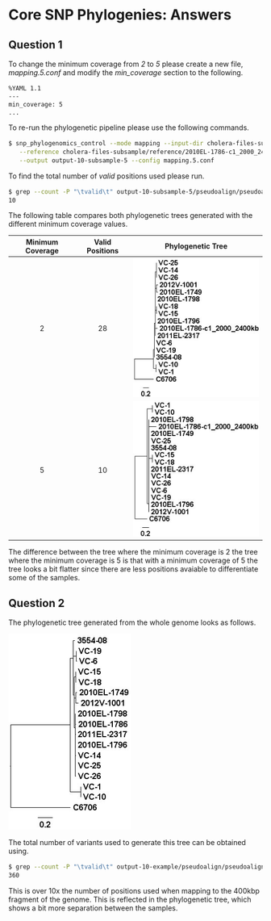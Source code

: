 Core SNP Phylogenies: Answers
=============================

Question 1
----------

To change the minimum coverage from *2* to *5* please create a new file, *mapping.5.conf* and modify the *min_coverage* section to the following.

```
%YAML 1.1
---
min_coverage: 5
...
```

To re-run the phylogenetic pipeline please use the following commands.

```bash
$ snp_phylogenomics_control --mode mapping --input-dir cholera-files-subsample/fastq/ \
   --reference cholera-files-subsample/reference/2010EL-1786-c1_2000_2400kb.fasta \
   --output output-10-subsample-5 --config mapping.5.conf
```

To find the total number of *valid* positions used please run.

```bash
$ grep --count -P "\tvalid\t" output-10-subsample-5/pseudoalign/pseudoalign-positions.tsv
10
```

The following table compares both phylogenetic trees generated with the different minimum coverage values.
   
| Minimum Coverage | Valid Positions | Phylogenetic Tree                                              |
|:----------------:|:---------------:|:--------------------------------------------------------------:|
| 2                | 28              | ![output-10-subsample.jpg](images/output-10-subsample.jpg)     |
| 5                | 10              | ![output-10-subsample-5.jpg](images/output-10-subsample-5.jpg) |

The difference between the tree where the minimum coverage is 2 the tree where the minimum coverage is 5 is that with a minimum coverage of 5 the tree looks a bit flatter since there are less positions avaiable to differentiate some of the samples.

Question 2
----------

The phylogenetic tree generated from the whole genome looks as follows.

![output-10-tree.jpg](images/output-10-tree.jpg)

The total number of variants used to generate this tree can be obtained using.

```bash
$ grep --count -P "\tvalid\t" output-10-example/pseudoalign/pseudoalign-positions.tsv
360
```

This is over 10x the number of positions used when mapping to the 400kbp fragment of the genome.  This is reflected in the phylogenetic tree, which shows a bit more separation between the samples.
